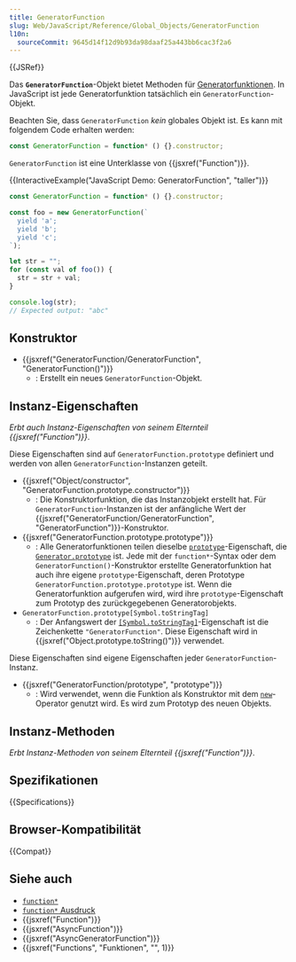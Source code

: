 ```yaml
---
title: GeneratorFunction
slug: Web/JavaScript/Reference/Global_Objects/GeneratorFunction
l10n:
  sourceCommit: 9645d14f12d9b93da98daaf25a443bb6cac3f2a6
---
```


{{JSRef}}

Das **`GeneratorFunction`**-Objekt bietet Methoden für [Generatorfunktionen](/de/docs/Web/JavaScript/Reference/Statements/function*). In JavaScript ist jede Generatorfunktion tatsächlich ein `GeneratorFunction`-Objekt.

Beachten Sie, dass `GeneratorFunction` _kein_ globales Objekt ist. Es kann mit folgendem Code erhalten werden:

```js
const GeneratorFunction = function* () {}.constructor;
```

`GeneratorFunction` ist eine Unterklasse von {{jsxref("Function")}}.

{{InteractiveExample("JavaScript Demo: GeneratorFunction", "taller")}}

```js interactive-example
const GeneratorFunction = function* () {}.constructor;

const foo = new GeneratorFunction(`
  yield 'a';
  yield 'b';
  yield 'c';
`);

let str = "";
for (const val of foo()) {
  str = str + val;
}

console.log(str);
// Expected output: "abc"
```

## Konstruktor

- {{jsxref("GeneratorFunction/GeneratorFunction", "GeneratorFunction()")}}
  - : Erstellt ein neues `GeneratorFunction`-Objekt.

## Instanz-Eigenschaften

_Erbt auch Instanz-Eigenschaften von seinem Elternteil {{jsxref("Function")}}_.

Diese Eigenschaften sind auf `GeneratorFunction.prototype` definiert und werden von allen `GeneratorFunction`-Instanzen geteilt.

- {{jsxref("Object/constructor", "GeneratorFunction.prototype.constructor")}}
  - : Die Konstruktorfunktion, die das Instanzobjekt erstellt hat. Für `GeneratorFunction`-Instanzen ist der anfängliche Wert der {{jsxref("GeneratorFunction/GeneratorFunction", "GeneratorFunction")}}-Konstruktor.
- {{jsxref("GeneratorFunction.prototype.prototype")}}
  - : Alle Generatorfunktionen teilen dieselbe [`prototype`](/de/docs/Web/JavaScript/Reference/Global_Objects/Function/prototype)-Eigenschaft, die [`Generator.prototype`](/de/docs/Web/JavaScript/Reference/Global_Objects/Generator) ist. Jede mit der `function*`-Syntax oder dem `GeneratorFunction()`-Konstruktor erstellte Generatorfunktion hat auch ihre eigene `prototype`-Eigenschaft, deren Prototype `GeneratorFunction.prototype.prototype` ist. Wenn die Generatorfunktion aufgerufen wird, wird ihre `prototype`-Eigenschaft zum Prototyp des zurückgegebenen Generatorobjekts.
- `GeneratorFunction.prototype[Symbol.toStringTag]`
  - : Der Anfangswert der [`[Symbol.toStringTag]`](/de/docs/Web/JavaScript/Reference/Global_Objects/Symbol/toStringTag)-Eigenschaft ist die Zeichenkette `"GeneratorFunction"`. Diese Eigenschaft wird in {{jsxref("Object.prototype.toString()")}} verwendet.

Diese Eigenschaften sind eigene Eigenschaften jeder `GeneratorFunction`-Instanz.

- {{jsxref("GeneratorFunction/prototype", "prototype")}}
  - : Wird verwendet, wenn die Funktion als Konstruktor mit dem [`new`](/de/docs/Web/JavaScript/Reference/Operators/new)-Operator genutzt wird. Es wird zum Prototyp des neuen Objekts.

## Instanz-Methoden

_Erbt Instanz-Methoden von seinem Elternteil {{jsxref("Function")}}_.

## Spezifikationen

{{Specifications}}

## Browser-Kompatibilität

{{Compat}}

## Siehe auch

- [`function*`](/de/docs/Web/JavaScript/Reference/Statements/function*)
- [`function*` Ausdruck](/de/docs/Web/JavaScript/Reference/Operators/function*)
- {{jsxref("Function")}}
- {{jsxref("AsyncFunction")}}
- {{jsxref("AsyncGeneratorFunction")}}
- {{jsxref("Functions", "Funktionen", "", 1)}}

